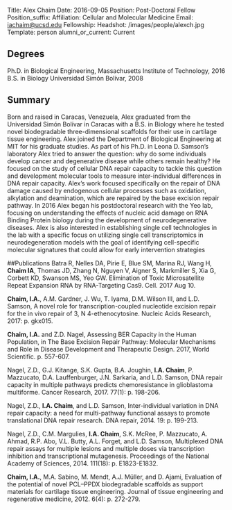 Title: Alex Chaim
Date: 2016-09-05
Position: Post-Doctoral Fellow
Position_suffix: 
Affiliation: Cellular and Molecular Medicine
Email: iachaim@ucsd.edu 
Fellowship: 
Headshot: /images/people/alexch.jpg
Template: person
alumni_or_current: Current

## Degrees
Ph.D. in Biological Engineering, Massachusetts Institute of Technology, 2016<br>B.S. in Biology Universidad Simón Bolívar, 2008<br>

## Summary

Born and raised in Caracas, Venezuela, Alex graduated from the Universidad Simón Bolívar in Caracas with a B.S. in Biology where he tested novel biodegradable three-dimensional scaffolds for their use in cartilage tissue engineering. Alex joined the Department of Biological Engineering at MIT for his graduate studies. As part of his Ph.D. in Leona D. Samson’s laboratory Alex tried to answer the question: why do some individuals develop cancer and degenerative disease while others remain healthy? He focused on the study of cellular DNA repair capacity to tackle this question and development molecular tools to measure inter-individual differences in DNA repair capacity. Alex’s work focused specifically on the repair of DNA damage caused by endogenous cellular processes such as oxidation, alkylation and deamination, which are repaired by the base excision repair pathway. In 2016 Alex began his postdoctoral research with the Yeo lab, focusing on understanding the effects of nucleic acid damage on RNA Binding Protein biology during the development of neurodegenerative diseases. Alex is also interested in establishing single cell technologies in the lab with a specific focus on utilizing single cell transcriptomics in neurodegeneration models with the goal of identifying cell-specific molecular signatures that could allow for early intervention strategies

##Publications
Batra R, Nelles DA, Pirie E, Blue SM, Marina RJ, Wang H, **Chaim IA**, Thomas JD, Zhang N, Nguyen V, Aigner S, Markmiller S, Xia G, Corbett KD, Swanson MS, Yeo GW. Elimination of Toxic Microsatellite Repeat Expansion RNA by RNA-Targeting Cas9. Cell. 2017 Aug 10.


**Chaim, I.A.**, A.M. Gardner, J. Wu, T. Iyama, D.M. Wilson III, and L.D. Samson, A novel role for transcription-coupled nucleotide excision repair for the in vivo repair of 3, N 4-ethenocytosine. Nucleic Acids Research, 2017: p. gkx015.**Chaim, I.A.** and Z.D. Nagel, Assessing BER Capacity in the Human Population, in The Base Excision Repair Pathway: Molecular Mechanisms and Role in Disease Development and Therapeutic Design. 2017, World Scientific. p. 557-607.Nagel, Z.D., G.J. Kitange, S.K. Gupta, B.A. Joughin, **I.A. Chaim**, P. Mazzucato, D.A. Lauffenburger, J.N. Sarkaria, and L.D. Samson, DNA repair capacity in multiple pathways predicts chemoresistance in glioblastoma multiforme. Cancer Research, 2017. 77(1): p. 198-206.	Nagel, Z.D., **I.A. Chaim**, and L.D. Samson, Inter-individual variation in DNA repair capacity: a need for multi-pathway functional assays to promote translational DNA repair research. DNA repair, 2014. 19: p. 199-213.Nagel, Z.D., C.M. Margulies, **I.A. Chaim**, S.K. McRee, P. Mazzucato, A. Ahmad, R.P. Abo, V.L. Butty, A.L. Forget, and L.D. Samson, Multiplexed DNA repair assays for multiple lesions and multiple doses via transcription inhibition and transcriptional mutagenesis. Proceedings of the National Academy of Sciences, 2014. 111(18): p. E1823-E1832.**Chaim, I.A.**, M.A. Sabino, M. Mendt, A.J. Müller, and D. Ajami, Evaluation of the potential of novel PCL–PPDX biodegradable scaffolds as support materials for cartilage tissue engineering. Journal of tissue engineering and regenerative medicine, 2012. 6(4): p. 272-279.

